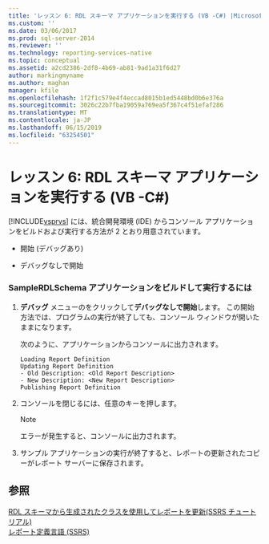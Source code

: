 ```yaml
---
title: 'レッスン 6: RDL スキーマ アプリケーションを実行する (VB -C#) |Microsoft Docs'
ms.custom: ''
ms.date: 03/06/2017
ms.prod: sql-server-2014
ms.reviewer: ''
ms.technology: reporting-services-native
ms.topic: conceptual
ms.assetid: a2cd2386-2df8-4b69-ab81-9ad1a31f6d27
author: markingmyname
ms.author: maghan
manager: kfile
ms.openlocfilehash: 1f2f1c579e4f4eccad8015b1ed5448bd0b6e376a
ms.sourcegitcommit: 3026c22b7fba19059a769ea5f367c4f51efaf286
ms.translationtype: MT
ms.contentlocale: ja-JP
ms.lasthandoff: 06/15/2019
ms.locfileid: "63254501"
---
```

# <a name="lesson-6-run-the-rdl-schema-application-vb-c"></a>レッスン 6: RDL スキーマ アプリケーションを実行する (VB -C#)
  [!INCLUDE[vsprvs](../includes/vsprvs-md.md)] には、統合開発環境 (IDE) からコンソール アプリケーションをビルドおよび実行する方法が 2 とおり用意されています。  
  
-   開始 (デバッグあり)  
  
-   デバッグなしで開始  
  
### <a name="to-build-and-run-the-samplerdlschema-application"></a>SampleRDLSchema アプリケーションをビルドして実行するには  
  
1.  **デバッグ** メニューのをクリックして**デバッグなしで開始**します。 この開始方法では、プログラムの実行が終了しても、コンソール ウィンドウが開いたままになります。  
  
     次のように、アプリケーションからコンソールに出力されます。  
  
    ```  
    Loading Report Definition  
    Updating Report Definition  
    - Old Description: <Old Report Description>  
    - New Description: <New Report Description>  
    Publishing Report Definition  
    ```  
  
2.  コンソールを閉じるには、任意のキーを押します。  
  
    > [!NOTE]  
    >  エラーが発生すると、コンソールに出力されます。  
  
3.  サンプル アプリケーションの実行が終了すると、レポートの更新されたコピーがレポート サーバーに保存されます。  
  
## <a name="see-also"></a>参照  
 [RDL スキーマから生成されたクラスを使用してレポートを更新&#40;SSRS チュートリアル&#41;](../../2014/tutorials/updating-reports-using-classes-generated-from-the-rdl-schema-ssrs-tutorial.md)   
 [レポート定義言語 &#40;SSRS&#41;](../reporting-services/reports/report-definition-language-ssrs.md)  
  
  
